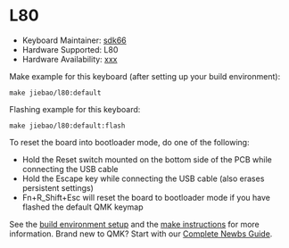 # L80

* Keyboard Maintainer: [sdk66](https://github.com/sdk66)
* Hardware Supported: L80
* Hardware Availability: [xxx](http://www.xxx.com)

Make example for this keyboard (after setting up your build environment):

    make jiebao/l80:default
        
Flashing example for this keyboard:

    make jiebao/l80:default:flash

To reset the board into bootloader mode, do one of the following:

* Hold the Reset switch mounted on the bottom side of the PCB while connecting the USB cable
* Hold the Escape key while connecting the USB cable (also erases persistent settings)
* Fn+R_Shift+Esc will reset the board to bootloader mode if you have flashed the default QMK keymap

See the [build environment setup](https://docs.qmk.fm/#/getting_started_build_tools) and the [make instructions](https://docs.qmk.fm/#/getting_started_make_guide) for more information. Brand new to QMK? Start with our [Complete Newbs Guide](https://docs.qmk.fm/#/newbs).

